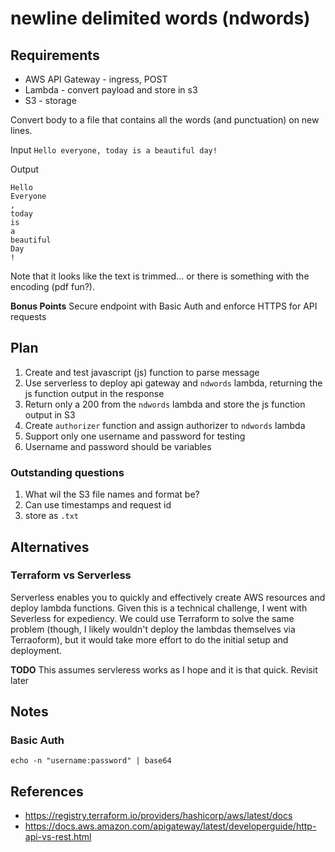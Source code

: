 # newline delimited words (ndwords)

## Requirements

* AWS API Gateway - ingress, POST
* Lambda - convert payload and store in s3
* S3 - storage

Convert body to a file that contains all the words (and punctuation) on new lines.

Input
`​Hello everyone, today is a beautiful day! ​`

Output
```
Hello 
Everyone
,
today
is
a
beautiful
Day
!
```
Note that it looks like the text is trimmed... or there is something with the encoding (pdf fun?).

**Bonus Points**
Secure endpoint with Basic Auth and enforce HTTPS for API requests

## Plan

1. Create and test javascript (js) function to parse message
2. Use serverless to deploy api gateway and `ndwords` lambda, returning the js function output in the response
3. Return only a 200 from the `ndwords` lambda and store the js function output in S3
4. Create `authorizer` function and assign authorizer to `ndwords` lambda
  1. Support only one username and password for testing
  2. Username and password should be variables

### Outstanding questions

1. What wil the S3 file names and format be?
  1. Can use timestamps and request id
  2. store as `.txt`

## Alternatives

### Terraform vs Serverless
Serverless enables you to quickly and effectively create AWS resources and deploy lambda functions. Given this is a technical challenge, I went with Severless for expediency. We could use Terraform to solve the same problem (though, I likely wouldn't deploy the lambdas themselves via Terraoform), but it would take more effort to do the initial setup and deployment.

**TODO** This assumes servleress works as I hope and it is that quick. Revisit later


## Notes


### Basic Auth

```
echo -n "username:password" | base64
```

## References 

- https://registry.terraform.io/providers/hashicorp/aws/latest/docs
- https://docs.aws.amazon.com/apigateway/latest/developerguide/http-api-vs-rest.html
